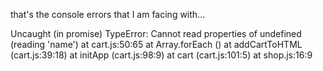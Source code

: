 that's the console errors that I am facing with...

Uncaught (in promise) TypeError: Cannot read properties of undefined (reading 'name')
    at cart.js:50:65
    at Array.forEach (<anonymous>)
    at addCartToHTML (cart.js:39:18)
    at initApp (cart.js:98:9)
    at cart (cart.js:101:5)
    at shop.js:16:9
